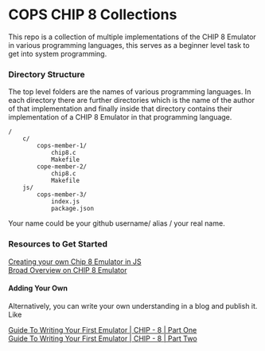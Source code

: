 # COPS CHIP 8 Collections

This repo is a collection of multiple implementations of the CHIP 8 Emulator in various programming languages, this serves as a beginner level task to get into system programming.


### Directory Structure

The top level folders are the names of various programming languages. In each directory there are further directories which is the name of the author of that implementation and finally inside that directory contains their implementation of a CHIP 8 Emulator in that programming language.

```
/
    c/
        cops-member-1/
            chip8.c
            Makefile
        cope-member-2/
            chip8.c
            Makefile
    js/
        cops-member-3/
            index.js
            package.json
```

Your name could be your github username/ alias / your real name.

### Resources to Get Started

[Creating your own Chip 8 Emulator in JS](https://www.freecodecamp.org/news/creating-your-very-own-chip-8-emulator/)  
[Broad Overview on CHIP 8 Emulator](https://tobiasvl.github.io/blog/write-a-chip-8-emulator/)

#### Adding Your Own

Alternatively, you can write your own understanding in a blog and publish it. Like

[Guide To Writing Your First Emulator | CHIP - 8 | Part One](https://literaleval.hashnode.dev/guide-to-writing-your-first-emulator-or-chip-8/)  
[Guide To Writing Your First Emulator | CHIP - 8 | Part Two](https://literaleval.hashnode.dev/guide-to-writing-your-first-emulator-chip-8/)
